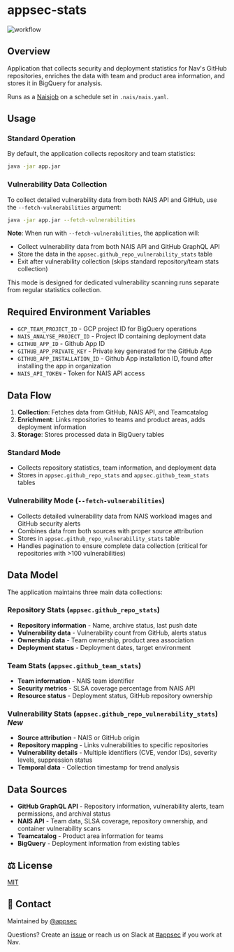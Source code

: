 # appsec-stats

![workflow](https://github.com/navikt/appsec-stats/actions/workflows/main.yaml/badge.svg)

## Overview
Application that collects security and deployment statistics for Nav's GitHub repositories, enriches the data with team and product area information, and stores it in BigQuery for analysis.

Runs as a [Naisjob](https://doc.nais.io/explanation/workloads/job/) on a schedule set in `.nais/nais.yaml`.

## Usage

### Standard Operation
By default, the application collects repository and team statistics:
```bash
java -jar app.jar
```

### Vulnerability Data Collection
To collect detailed vulnerability data from both NAIS API and GitHub, use the `--fetch-vulnerabilities` argument:
```bash
java -jar app.jar --fetch-vulnerabilities
```

**Note**: When run with `--fetch-vulnerabilities`, the application will:
- Collect vulnerability data from both NAIS API and GitHub GraphQL API
- Store the data in the `appsec.github_repo_vulnerability_stats` table
- Exit after vulnerability collection (skips standard repository/team stats collection)

This mode is designed for dedicated vulnerability scanning runs separate from regular statistics collection.

## Required Environment Variables
* `GCP_TEAM_PROJECT_ID` - GCP project ID for BigQuery operations
* `NAIS_ANALYSE_PROJECT_ID` - Project ID containing deployment data
* `GITHUB_APP_ID` - Github App ID
* `GITHUB_APP_PRIVATE_KEY` - Private key generated for the GitHub App
* `GITHUB_APP_INSTALLATION_ID` - Github App installation ID, found after installing the app in organization
* `NAIS_API_TOKEN` - Token for NAIS API access

## Data Flow
1. **Collection**: Fetches data from GitHub, NAIS API, and Teamcatalog
2. **Enrichment**: Links repositories to teams and product areas, adds deployment information
3. **Storage**: Stores processed data in BigQuery tables

### Standard Mode
- Collects repository statistics, team information, and deployment data
- Stores in `appsec.github_repo_stats` and `appsec.github_team_stats` tables

### Vulnerability Mode (`--fetch-vulnerabilities`)
- Collects detailed vulnerability data from NAIS workload images and GitHub security alerts
- Combines data from both sources with proper source attribution
- Stores in `appsec.github_repo_vulnerability_stats` table
- Handles pagination to ensure complete data collection (critical for repositories with >100 vulnerabilities)

## Data Model
The application maintains three main data collections:

### Repository Stats (`appsec.github_repo_stats`)
* **Repository information** - Name, archive status, last push date
* **Vulnerability data** - Vulnerability count from GitHub, alerts status
* **Ownership data** - Team ownership, product area association
* **Deployment status** - Deployment dates, target environment

### Team Stats (`appsec.github_team_stats`)
* **Team information** - NAIS team identifier
* **Security metrics** - SLSA coverage percentage from NAIS API
* **Resource status** - Deployment status, GitHub repository ownership

### Vulnerability Stats (`appsec.github_repo_vulnerability_stats`) *New*
* **Source attribution** - NAIS or GitHub origin
* **Repository mapping** - Links vulnerabilities to specific repositories
* **Vulnerability details** - Multiple identifiers (CVE, vendor IDs), severity levels, suppression status
* **Temporal data** - Collection timestamp for trend analysis

## Data Sources
* **GitHub GraphQL API** - Repository information, vulnerability alerts, team permissions, and archival status
* **NAIS API** - Team data, SLSA coverage, repository ownership, and container vulnerability scans
* **Teamcatalog** - Product area information for teams
* **BigQuery** - Deployment information from existing tables

## ⚖️ License
[MIT](LICENSE)

## 👥 Contact
Maintained by [@appsec](https://github.com/orgs/navikt/teams/appsec)

Questions? Create an [issue](https://github.com/navikt/appsec-stats/issues) or reach us on Slack at [#appsec](https://nav-it.slack.com/archives/C06P91VN27M) if you work at Nav.
